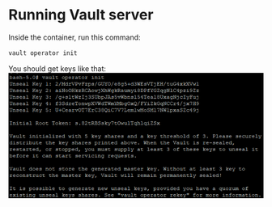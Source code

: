 # Running Vault server
Inside the container, run this command:
```bash
vault operator init
```
You should get keys like that:
![Screen](pictures/unsealing.PNG)
